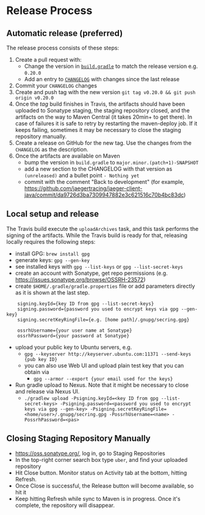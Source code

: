 # Release Process

## Automatic release (preferred)

The release process consists of these steps:
  1. Create a pull request with:
     * Change the version in [`build.gradle`](build.gradle) to match the release version e.g. `0.20.0`
     * Add an entry to [`CHANGELOG`](CHANGELOG.md) with changes since the last release
  1. Commit your `CHANGELOG` changes
  1. Create and push tag with the new version `git tag v0.20.0 && git push origin v0.20.0`
  1. Once the *tag* build finishes in Travis, the artifacts should have been uploaded to Sonatype staging,
     the staging repository closed, and the artifacts on the way to Maven Central (it takes 20min+ to get there).
     In case of failures it is safe to retry by restarting the maven-deploy job. If it keeps
     failing, sometimes it may be necessary to close the staging repository manually.
  1. Create a release on GitHub for the new tag. Use the changes from the `CHANGELOG` as the description.
  1. Once the artifacts are available on Maven
     * bump the version in `build.gradle` to `major.minor.(patch+1)-SNAPSHOT`
     * add a new section to the CHANGELOG with that version as `(unreleased)` and a bullet point `- Nothing yet`
     * commit with the comment "Back to development" (for example, https://github.com/jaegertracing/jaeger-client-java/commit/da9726d3ba7309947882e3c621516c70b4bc83dc)

## Local setup and release

The Travis build execute the `uploadArchives` task, and this task performs the signing of the artifacts.
While the Travis build is ready for that, releasing locally requires the following steps:

 * install GPG: `brew install gpg`
 * generate keys: `gpg --gen-key`
 * see installed keys with `gpg --list-keys` or `gpg --list-secret-keys`
 * create an account with Sonatype, get repo permissions (e.g. https://issues.sonatype.org/browse/OSSRH-23572)
 * create `$HOME/.gradle/gradle.properties` file or add parameters directly as it is shown at the last step.
```
    signing.keyId={key ID from gpg --list-secret-keys}
    signing.password={password you used to encrypt keys via gpg --gen-key}
    signing.secretKeyRingFile={e.g. [home path]/.gnupg/secring.gpg}

    ossrhUsername={your user name at Sonatype}
    ossrhPassword={your password at Sonatype}
```
 * upload your public key to Ubuntu servers, e.g.
    * `gpg --keyserver http://keyserver.ubuntu.com:11371 --send-keys {pub key ID}`
    * you can also use Web UI and upload plain test key that you can obtain via
      * `gpg --armor --export {your email used for the keys}`
 * Run gradle upload to Nexus. Note that it might be necessary to close and release via Nexus UI.
    * `./gradlew upload -Psigning.keyId=<key ID from gpg --list-secret-keys> -Psigning.password=<password you used to encrypt keys via gpg --gen-key> -Psigning.secretKeyRingFile=<home/user>/.gnupg/secring.gpg -PossrhUsername=<name> -PossrhPassword=<pas>`

## Closing Staging Repository Manually

 * https://oss.sonatype.org/, log in, go to Staging Repositories
 * In the top-right corner search box type `uber`, and find your uploaded repository
 * Hit Close button. Monitor status on Activity tab at the bottom, hitting Refresh.
 * Once Close is successful, the Release button will become available, so hit it
 * Keep hitting Refresh while sync to Maven is in progress. Once it's complete, the repository will disappear.

